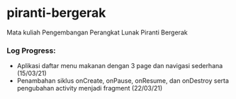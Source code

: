 # piranti-bergerak
Mata kuliah Pengembangan Perangkat Lunak Piranti Bergerak


### Log Progress:
- Aplikasi daftar menu makanan dengan 3 page dan navigasi sederhana (15/03/21)
- Penambahan siklus onCreate, onPause, onResume, dan onDestroy serta pengubahan activity menjadi fragment (22/03/21)
